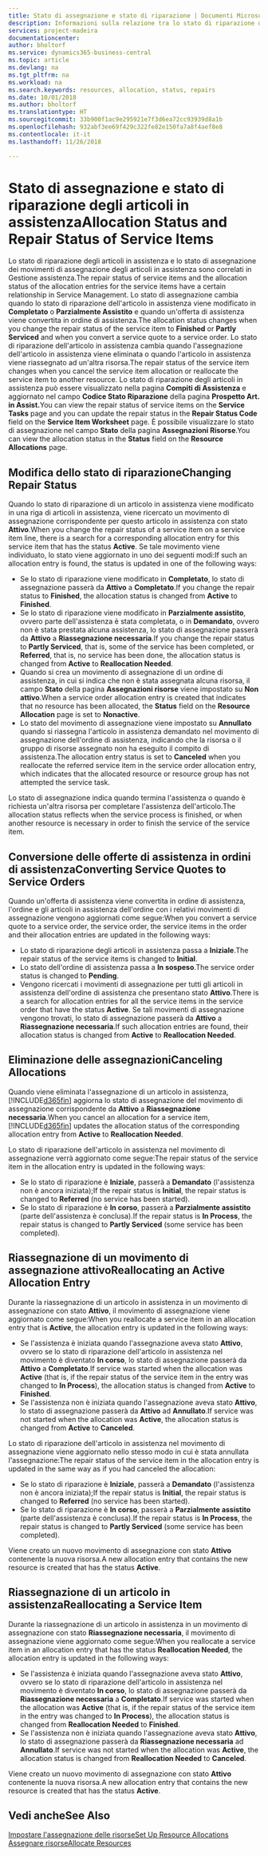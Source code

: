 ```yaml
---
title: Stato di assegnazione e stato di riparazione | Documenti Microsoft
description: Informazioni sulla relazione tra lo stato di riparazione degli articoli in assistenza e lo stato di assegnazione dei relativi movimenti.
services: project-madeira
documentationcenter: 
author: bholtorf
ms.service: dynamics365-business-central
ms.topic: article
ms.devlang: na
ms.tgt_pltfrm: na
ms.workload: na
ms.search.keywords: resources, allocation, status, repairs
ms.date: 10/01/2018
ms.author: bholtorf
ms.translationtype: HT
ms.sourcegitcommit: 33b900f1ac9e295921e7f3d6ea72cc93939d8a1b
ms.openlocfilehash: 932abf3ee69f429c322fe82e150fa7a8f4aef8e8
ms.contentlocale: it-it
ms.lasthandoff: 11/26/2018

---
```

# <a name="allocation-status-and-repair-status-of-service-items"></a><span data-ttu-id="ab0d9-103">Stato di assegnazione e stato di riparazione degli articoli in assistenza</span><span class="sxs-lookup"><span data-stu-id="ab0d9-103">Allocation Status and Repair Status of Service Items</span></span>
<span data-ttu-id="ab0d9-104">Lo stato di riparazione degli articoli in assistenza e lo stato di assegnazione dei movimenti di assegnazione degli articoli in assistenza sono correlati in Gestione assistenza.</span><span class="sxs-lookup"><span data-stu-id="ab0d9-104">The repair status of service items and the allocation status of the allocation entries for the service items have a certain relationship in Service Management.</span></span> <span data-ttu-id="ab0d9-105">Lo stato di assegnazione cambia quando lo stato di riparazione dell'articolo in assistenza viene modificato in **Completato** o **Parzialmente Assistito** e quando un'offerta di assistenza viene convertita in ordine di assistenza.</span><span class="sxs-lookup"><span data-stu-id="ab0d9-105">The allocation status changes when you change the repair status of the service item to **Finished** or **Partly Serviced** and when you convert a service quote to a service order.</span></span> <span data-ttu-id="ab0d9-106">Lo stato di riparazione dell'articolo in assistenza cambia quando l'assegnazione dell'articolo in assistenza viene eliminata o quando l'articolo in assistenza viene riassegnato ad un'altra risorsa.</span><span class="sxs-lookup"><span data-stu-id="ab0d9-106">The repair status of the service item changes when you cancel the service item allocation or reallocate the service item to another resource.</span></span> <span data-ttu-id="ab0d9-107">Lo stato di riparazione degli articoli in assistenza può essere visualizzato nella pagina **Compiti di Assistenza** e aggiornato nel campo **Codice Stato Riparazione** della pagina **Prospetto Art. in Assist.**</span><span class="sxs-lookup"><span data-stu-id="ab0d9-107">You can view the repair status of service items on the **Service Tasks** page and you can update the repair status in the **Repair Status Code** field on the **Service Item Worksheet** page.</span></span> <span data-ttu-id="ab0d9-108">È possibile visualizzare lo stato di assegnazione nel campo **Stato** della pagina **Assegnazioni Risorse**.</span><span class="sxs-lookup"><span data-stu-id="ab0d9-108">You can view the allocation status in the **Status** field on the **Resource Allocations** page.</span></span>  
  
## <a name="changing-repair-status"></a><span data-ttu-id="ab0d9-109">Modifica dello stato di riparazione</span><span class="sxs-lookup"><span data-stu-id="ab0d9-109">Changing Repair Status</span></span>  
<span data-ttu-id="ab0d9-110">Quando lo stato di riparazione di un articolo in assistenza viene modificato in una riga di articoli in assistenza, viene ricercato un movimento di assegnazione corrispondente per questo articolo in assistenza con stato **Attivo**.</span><span class="sxs-lookup"><span data-stu-id="ab0d9-110">When you change the repair status of a service item on a service item line, there is a search for a corresponding allocation entry for this service item that has the status **Active**.</span></span> <span data-ttu-id="ab0d9-111">Se tale movimento viene individuato, lo stato viene aggiornato in uno dei seguenti modi:</span><span class="sxs-lookup"><span data-stu-id="ab0d9-111">If such an allocation entry is found, the status is updated in one of the following ways:</span></span>  
  
* <span data-ttu-id="ab0d9-112">Se lo stato di riparazione viene modificato in **Completato**, lo stato di assegnazione passerà da **Attivo** a **Completato**.</span><span class="sxs-lookup"><span data-stu-id="ab0d9-112">If you change the repair status to **Finished**, the allocation status is changed from **Active** to **Finished**.</span></span>  
* <span data-ttu-id="ab0d9-113">Se lo stato di riparazione viene modificato in **Parzialmente assistito**, ovvero parte dell'assistenza è stata completata, o in **Demandato**, ovvero non è stata prestata alcuna assistenza, lo stato di assegnazione passerà da **Attivo** a **Riassegnazione necessaria**.</span><span class="sxs-lookup"><span data-stu-id="ab0d9-113">If you change the repair status to **Partly Serviced**, that is, some of the service has been completed, or **Referred**, that is, no service has been done, the allocation status is changed from **Active** to **Reallocation Needed**.</span></span>  
* <span data-ttu-id="ab0d9-114">Quando si crea un movimento di assegnazione di un ordine di assistenza, in cui si indica che non è stata assegnata alcuna risorsa, il campo **Stato** della pagina **Assegnazioni risorse** viene impostato su **Non attivo**.</span><span class="sxs-lookup"><span data-stu-id="ab0d9-114">When a service order allocation entry is created that indicates that no resource has been allocated, the **Status** field on the **Resource Allocation** page is set to **Nonactive**.</span></span>  
* <span data-ttu-id="ab0d9-115">Lo stato del movimento di assegnazione viene impostato su **Annullato** quando si riassegna l'articolo in assistenza demandato nel movimento di assegnazione dell'ordine di assistenza, indicando che la risorsa o il gruppo di risorse assegnato non ha eseguito il compito di assistenza.</span><span class="sxs-lookup"><span data-stu-id="ab0d9-115">The allocation entry status is set to **Canceled** when you reallocate the referred service item in the service order allocation entry, which indicates that the allocated resource or resource group has not attempted the service task.</span></span>  
  
<span data-ttu-id="ab0d9-116">Lo stato di assegnazione indica quando termina l'assistenza o quando è richiesta un'altra risorsa per completare l'assistenza dell'articolo.</span><span class="sxs-lookup"><span data-stu-id="ab0d9-116">The allocation status reflects when the service process is finished, or when another resource is necessary in order to finish the service of the service item.</span></span>  
  
## <a name="converting-service-quotes-to-service-orders"></a><span data-ttu-id="ab0d9-117">Conversione delle offerte di assistenza in ordini di assistenza</span><span class="sxs-lookup"><span data-stu-id="ab0d9-117">Converting Service Quotes to Service Orders</span></span>  
<span data-ttu-id="ab0d9-118">Quando un'offerta di assistenza viene convertita in ordine di assistenza, l'ordine e gli articoli in assistenza dell'ordine con i relativi movimenti di assegnazione vengono aggiornati come segue:</span><span class="sxs-lookup"><span data-stu-id="ab0d9-118">When you convert a service quote to a service order, the service order, the service items in the order and their allocation entries are updated in the following ways:</span></span>  
  
* <span data-ttu-id="ab0d9-119">Lo stato di riparazione degli articoli in assistenza passa a **Iniziale**.</span><span class="sxs-lookup"><span data-stu-id="ab0d9-119">The repair status of the service items is changed to **Initial**.</span></span>  
* <span data-ttu-id="ab0d9-120">Lo stato dell'ordine di assistenza passa a **In sospeso**.</span><span class="sxs-lookup"><span data-stu-id="ab0d9-120">The service order status is changed to **Pending**.</span></span>  
* <span data-ttu-id="ab0d9-121">Vengono ricercati i movimenti di assegnazione per tutti gli articoli in assistenza dell'ordine di assistenza che presentano stato **Attivo**.</span><span class="sxs-lookup"><span data-stu-id="ab0d9-121">There is a search for allocation entries for all the service items in the service order that have the status **Active**.</span></span> <span data-ttu-id="ab0d9-122">Se tali movimenti di assegnazione vengono trovati, lo stato di assegnazione passerà da **Attivo** a **Riassegnazione necessaria**.</span><span class="sxs-lookup"><span data-stu-id="ab0d9-122">If such allocation entries are found, their allocation status is changed from **Active** to **Reallocation Needed**.</span></span>  
  
## <a name="canceling-allocations"></a><span data-ttu-id="ab0d9-123">Eliminazione delle assegnazioni</span><span class="sxs-lookup"><span data-stu-id="ab0d9-123">Canceling Allocations</span></span>  
<span data-ttu-id="ab0d9-124">Quando viene eliminata l'assegnazione di un articolo in assistenza, [!INCLUDE[d365fin](includes/d365fin_md.md)] aggiorna lo stato di assegnazione del movimento di assegnazione corrispondente da **Attivo** a **Riassegnazione necessaria**.</span><span class="sxs-lookup"><span data-stu-id="ab0d9-124">When you cancel an allocation for a service item, [!INCLUDE[d365fin](includes/d365fin_md.md)] updates the allocation status of the corresponding allocation entry from **Active** to **Reallocation Needed**.</span></span>

<span data-ttu-id="ab0d9-125">Lo stato di riparazione dell'articolo in assistenza nel movimento di assegnazione verrà aggiornato come segue:</span><span class="sxs-lookup"><span data-stu-id="ab0d9-125">The repair status of the service item in the allocation entry is updated in the following ways:</span></span>  
  
* <span data-ttu-id="ab0d9-126">Se lo stato di riparazione è **Iniziale**, passerà a **Demandato** (l'assistenza non è ancora iniziata);</span><span class="sxs-lookup"><span data-stu-id="ab0d9-126">If the repair status is **Initial**, the repair status is changed to **Referred** (no service has been started).</span></span>  
* <span data-ttu-id="ab0d9-127">Se lo stato di riparazione è **In corso**, passerà a **Parzialmente assistito** (parte dell'assistenza è conclusa).</span><span class="sxs-lookup"><span data-stu-id="ab0d9-127">If the repair status is **In Process**, the repair status is changed to **Partly Serviced** (some service has been completed).</span></span>  
  
## <a name="reallocating-an-active-allocation-entry"></a><span data-ttu-id="ab0d9-128">Riassegnazione di un movimento di assegnazione attivo</span><span class="sxs-lookup"><span data-stu-id="ab0d9-128">Reallocating an Active Allocation Entry</span></span>  
<span data-ttu-id="ab0d9-129">Durante la riassegnazione di un articolo in assistenza in un movimento di assegnazione con stato **Attivo**, il movimento di assegnazione viene aggiornato come segue:</span><span class="sxs-lookup"><span data-stu-id="ab0d9-129">When you reallocate a service item in an allocation entry that is **Active**, the allocation entry is updated in the following ways:</span></span>  
  
* <span data-ttu-id="ab0d9-130">Se l'assistenza è iniziata quando l'assegnazione aveva stato **Attivo**, ovvero se lo stato di riparazione dell'articolo in assistenza nel movimento è diventato **In corso**, lo stato di assegnazione passerà da **Attivo** a **Completato**.</span><span class="sxs-lookup"><span data-stu-id="ab0d9-130">If service was started when the allocation was **Active** (that is, if the repair status of the service item in the entry was changed to **In Process**), the allocation status is changed from **Active** to **Finished**.</span></span>  
* <span data-ttu-id="ab0d9-131">Se l'assistenza non è iniziata quando l'assegnazione aveva stato **Attivo**, lo stato di assegnazione passerà da **Attivo** ad **Annullato**.</span><span class="sxs-lookup"><span data-stu-id="ab0d9-131">If service was not started when the allocation was **Active**, the allocation status is changed from **Active** to **Canceled**.</span></span>  
  
<span data-ttu-id="ab0d9-132">Lo stato di riparazione dell'articolo in assistenza nel movimento di assegnazione viene aggiornato nello stesso modo in cui è stata annullata l'assegnazione:</span><span class="sxs-lookup"><span data-stu-id="ab0d9-132">The repair status of the service item in the allocation entry is updated in the same way as if you had canceled the allocation:</span></span>  
  
* <span data-ttu-id="ab0d9-133">Se lo stato di riparazione è **Iniziale**, passerà a **Demandato** (l'assistenza non è ancora iniziata);</span><span class="sxs-lookup"><span data-stu-id="ab0d9-133">If the repair status is **Initial**, the repair status is changed to **Referred** (no service has been started).</span></span>  
* <span data-ttu-id="ab0d9-134">Se lo stato di riparazione è **In corso**, passerà a **Parzialmente assistito** (parte dell'assistenza è conclusa).</span><span class="sxs-lookup"><span data-stu-id="ab0d9-134">If the repair status is **In Process**, the repair status is changed to **Partly Serviced** (some service has been completed).</span></span>  
  
<span data-ttu-id="ab0d9-135">Viene creato un nuovo movimento di assegnazione con stato **Attivo** contenente la nuova risorsa.</span><span class="sxs-lookup"><span data-stu-id="ab0d9-135">A new allocation entry that contains the new resource is created that has the status **Active**.</span></span>  
  
## <a name="reallocating-a-service-item"></a><span data-ttu-id="ab0d9-136">Riassegnazione di un articolo in assistenza</span><span class="sxs-lookup"><span data-stu-id="ab0d9-136">Reallocating a Service Item</span></span>  
<span data-ttu-id="ab0d9-137">Durante la riassegnazione di un articolo in assistenza in un movimento di assegnazione con stato **Riassegnazione necessaria**, il movimento di assegnazione viene aggiornato come segue:</span><span class="sxs-lookup"><span data-stu-id="ab0d9-137">When you reallocate a service item in an allocation entry that has the status **Reallocation Needed**, the allocation entry is updated in the following ways:</span></span>  
  
* <span data-ttu-id="ab0d9-138">Se l'assistenza è iniziata quando l'assegnazione aveva stato **Attivo**, ovvero se lo stato di riparazione dell'articolo in assistenza nel movimento è diventato **In corso**, lo stato di assegnazione passerà da **Riassegnazione necessaria** a **Completato**.</span><span class="sxs-lookup"><span data-stu-id="ab0d9-138">If service was started when the allocation was **Active** (that is, if the repair status of the service item in the entry was changed to **In Process**), the allocation status is changed from **Reallocation Needed** to **Finished**.</span></span>  
* <span data-ttu-id="ab0d9-139">Se l'assistenza non è iniziata quando l'assegnazione aveva stato **Attivo**, lo stato di assegnazione passerà da **Riassegnazione necessaria** ad **Annullato**.</span><span class="sxs-lookup"><span data-stu-id="ab0d9-139">If service was not started when the allocation was **Active**, the allocation status is changed from **Reallocation Needed** to **Canceled**.</span></span>  
  
<span data-ttu-id="ab0d9-140">Viene creato un nuovo movimento di assegnazione con stato **Attivo** contenente la nuova risorsa.</span><span class="sxs-lookup"><span data-stu-id="ab0d9-140">A new allocation entry that contains the new resource is created that has the status **Active**.</span></span>  
  
## <a name="see-also"></a><span data-ttu-id="ab0d9-141">Vedi anche</span><span class="sxs-lookup"><span data-stu-id="ab0d9-141">See Also</span></span>  
[<span data-ttu-id="ab0d9-142">Impostare l'assegnazione delle risorse</span><span class="sxs-lookup"><span data-stu-id="ab0d9-142">Set Up Resource Allocations</span></span>](service-how-setup-resource-allocation.md)  
[<span data-ttu-id="ab0d9-143">Assegnare risorse</span><span class="sxs-lookup"><span data-stu-id="ab0d9-143">Allocate Resources</span></span>](service-how-to-allocate-resources.md)  


